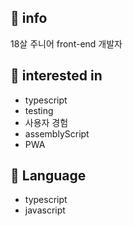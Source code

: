 ## 📱 info

18살 주니어 front-end 개발자

## 🎁 interested in

* typescript 
* testing
* 사용자 경험
* assemblyScript
* PWA

## 📖 Language

* typescript
* javascript

